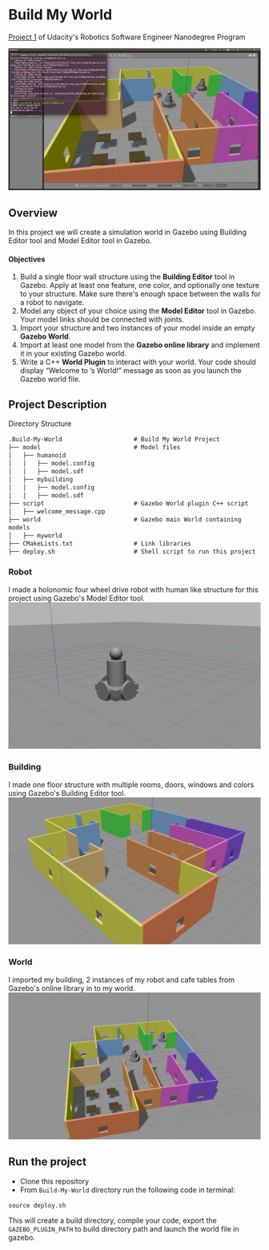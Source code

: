 # Build My World
[Project 1](https://classroom.udacity.com/nanodegrees/nd209/parts/852e258d-b6c9-4823-b0af-0a7f77379583/modules/9523f932-cb38-4eb4-ae6c-b89ecb29e30c/lessons/962ef39a-4b29-4756-8dc1-05aca4075619/project) of Udacity's Robotics Software Engineer Nanodegree Program

![Overview](images/Overview.png)  

## Overview
In this project we will create a simulation world in Gazebo using Building Editor tool and Model Editor tool in Gazebo.

#### Objectives
1. Build a single floor wall structure using the **Building Editor** tool in Gazebo. Apply at least one feature, one color, and optionally one texture to your structure. Make sure there's enough space between the walls for a robot to navigate.  
2. Model any object of your choice using the **Model Editor** tool in Gazebo. Your model links should be connected with joints.  
3. Import your structure and two instances of your model inside an empty **Gazebo World**.  
4. Import at least one model from the **Gazebo online library** and implement it in your existing Gazebo world.  
5. Write a C++ **World Plugin** to interact with your world. Your code should display “Welcome to ’s World!” message as soon as you launch the Gazebo world file.

## Project Description
Directory Structure
```
.Build-My-World                    # Build My World Project 
├── model                          # Model files 
│   ├── humanoid
│   │   ├── model.config
│   │   ├── model.sdf
│   ├── mybuilding
│   │   ├── model.config
│   │   ├── model.sdf
├── script                         # Gazebo World plugin C++ script      
│   ├── welcome_message.cpp
├── world                          # Gazebo main World containing models 
│   ├── myworld
├── CMakeLists.txt                 # Link libraries 
├── deploy.sh                      # Shell script to run this project
```

### Robot
I made a holonomic four wheel drive robot with human like structure for this project using Gazebo's Model Editor tool.
![My Robot](images/humanoid_robot.jpg)

### Building
I made one floor structure with multiple rooms, doors, windows and colors using Gazebo's Building Editor tool. 
![My Building](images/mybuilding.jpg)

### World
I imported my building, 2 instances of my robot and cafe tables from Gazebo's online library in to my world.
![My World](images/myworld.jpg)

## Run the project
- Clone this repository
- From `Build-My-World` directory run the following code in terminal:
```
source deploy.sh
```
This will create a build directory, compile your code, export the `GAZEBO_PLUGIN_PATH` to build directory path and launch the world file in gazebo.